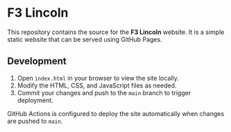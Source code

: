 # F3 Lincoln

This repository contains the source for the **F3 Lincoln** website. It is a simple static website that can be served using GitHub Pages.

## Development

1. Open `index.html` in your browser to view the site locally.
2. Modify the HTML, CSS, and JavaScript files as needed.
3. Commit your changes and push to the `main` branch to trigger deployment.

GitHub Actions is configured to deploy the site automatically when changes are pushed to `main`.

